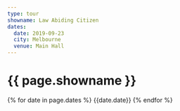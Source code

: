 ```yaml
---
type: tour
showname: Law Abiding Citizen
dates:
  date: 2019-09-23
  city: Melbourne
  venue: Main Hall
---
```


# {{ page.showname }}

{% for date in page.dates %}
  {{date.date}}
{% endfor %}
